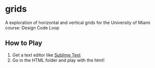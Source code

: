 grids
=====

A exploration of horizontal and vertical grids for the University of Miami course: Design Code Loop


## How to Play

1. Get a text editor like [Sublime Text](http://www.sublimetext.com/2)
2. Go in the HTML folder and play with the html!
